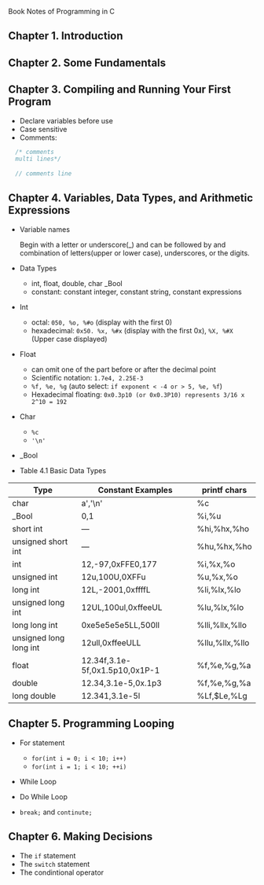 Book Notes of Programming in C

## Chapter 1. Introduction
## Chapter 2. Some Fundamentals
## Chapter 3. Compiling and Running Your First Program
* Declare variables before use
* Case sensitive
* Comments:
```C
  /* comments 
  multi lines*/
  
  // comments line
```
## Chapter 4. Variables, Data Types, and Arithmetic Expressions
* Variable names

    Begin with a letter or underscore(_) and can be followed by and combination of letters(upper or lower case), underscores, or the digits.

* Data Types
  * int,  float,  double,  char  _Bool
  * constant: constant integer, constant string, constant expressions
  
* Int
  * octal: ```050, %o, %#o``` (display with the first 0)
  * hexadecimal: ```0x50. %x, %#x``` (display with the first 0x), ```%X, %#X``` (Upper case displayed)

* Float
  * can omit one of the part before or after the decimal point
  * Scientific notation: ```1.7e4, 2.25E-3```
  * ```%f, %e, %g``` (auto select: ```if exponent < -4 or > 5, %e, %f```)
  * Hexadecimal floating: ```0x0.3p10 (or 0x0.3P10) represents 3/16 x 2^10 = 192```

* Char
  * ```%c```
  * ```'\n'```

* _Bool

* Table 4.1 Basic Data Types


| Type                   | Constant Examples              | printf chars   |
|------------------------|--------------------------------|----------------|
| char                   | a','\n'                        | %c             |
| _Bool                  | 0,1                            | %i,%u          |
| short int              | —                              | %hi,%hx,%ho    |
| unsigned short int     | —                              | %hu,%hx,%ho    |
| int                    | 12,-97,0xFFE0,177              | %i,%x,%o       |
| unsigned int           | 12u,100U,0XFFu                 | %u,%x,%o       |
| long int               | 12L,-2001,0xffffL              | %li,%lx,%lo    |
| unsigned long int      | 12UL,100ul,0xffeeUL            | %lu,%lx,%lo    |
| long long int          | 0xe5e5e5e5LL,500ll             | %lli,%llx,%llo |
| unsigned long long int | 12ull,0xffeeULL                | %llu,%llx,%llo |
| float                  | 12.34f,3.1e-5f,0x1.5p10,0x1P-1 | %f,%e,%g,%a    |
| double                 | 12.34,3.1e-5,0x.1p3            | %f,%e,%g,%a    |
| long double            | 12.341,3.1e-5l                 | %Lf,$Le,%Lg    |
  
## Chapter 5. Programming Looping

* For statement
  * ```for(int i = 0; i < 10; i++)```
  * ```for(int i = 1; i < 10; ++i)```

* While Loop
* Do While Loop
* ```break;``` and ```continute;```

## Chapter 6. Making Decisions

* The ```if``` statement
* The ```switch``` statement
* The condintional operator


